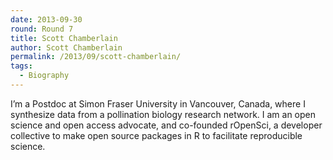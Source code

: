 ```yaml
---
date: 2013-09-30
round: Round 7
title: Scott Chamberlain
author: Scott Chamberlain
permalink: /2013/09/scott-chamberlain/
tags:
  - Biography
---
```

I&#8217;m a Postdoc at Simon Fraser University in Vancouver, Canada, where I synthesize data from a pollination biology research network. I am an open science and open access advocate, and co-founded rOpenSci, a developer collective to make open source packages in R to facilitate reproducible science.
